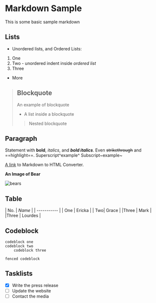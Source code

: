 # Markdown Sample

This is some basic sample markdown

## Lists

 - Unordered lists, and Ordered Lists:
  1. One
  1. Two
    - unordered indent inside *ordered list*
  1. Three
 - More


> ## Blockquote
>
> An example of blockquote
>
> - A list inside a blockquote
>> Nested blockquote

## Paragraph

Statement with **bold**, *italics*, and ***bold italics***. 
Even ~~strikethrough~~ and ==highlight==.
Superscript^example^ Subscript~example~ 

[A link](http://localhost:5000/) to Markdown to HTML Converter.

**An Image of Bear**

![bears](http://placebear.com/200/200)

## Table

| No. | *Name* |
| ----------- |
| One   | Ericka |
| Two| Grace |
|Three | Mark |
|Three | Lourdes |

## Codeblock

    codeblock one
    codeblock two
        codeblock three

```
fenced codeblock
```

## Tasklists

- [x] Write the press release
- [ ] Update the website
- [ ] Contact the media